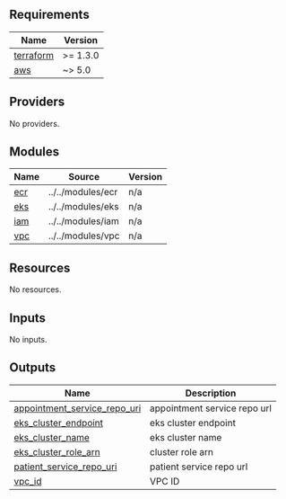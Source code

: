 <!-- BEGIN_TF_DOCS -->
## Requirements

| Name | Version |
|------|---------|
| <a name="requirement_terraform"></a> [terraform](#requirement\_terraform) | >= 1.3.0 |
| <a name="requirement_aws"></a> [aws](#requirement\_aws) | ~> 5.0 |

## Providers

No providers.

## Modules

| Name | Source | Version |
|------|--------|---------|
| <a name="module_ecr"></a> [ecr](#module\_ecr) | ../../modules/ecr | n/a |
| <a name="module_eks"></a> [eks](#module\_eks) | ../../modules/eks | n/a |
| <a name="module_iam"></a> [iam](#module\_iam) | ../../modules/iam | n/a |
| <a name="module_vpc"></a> [vpc](#module\_vpc) | ../../modules/vpc | n/a |

## Resources

No resources.

## Inputs

No inputs.

## Outputs

| Name | Description |
|------|-------------|
| <a name="output_appointment_service_repo_uri"></a> [appointment\_service\_repo\_uri](#output\_appointment\_service\_repo\_uri) | appointment service repo url |
| <a name="output_eks_cluster_endpoint"></a> [eks\_cluster\_endpoint](#output\_eks\_cluster\_endpoint) | eks cluster endpoint |
| <a name="output_eks_cluster_name"></a> [eks\_cluster\_name](#output\_eks\_cluster\_name) | eks cluster name |
| <a name="output_eks_cluster_role_arn"></a> [eks\_cluster\_role\_arn](#output\_eks\_cluster\_role\_arn) | cluster role arn |
| <a name="output_patient_service_repo_uri"></a> [patient\_service\_repo\_uri](#output\_patient\_service\_repo\_uri) | patient service repo url |
| <a name="output_vpc_id"></a> [vpc\_id](#output\_vpc\_id) | VPC ID |
<!-- END_TF_DOCS -->